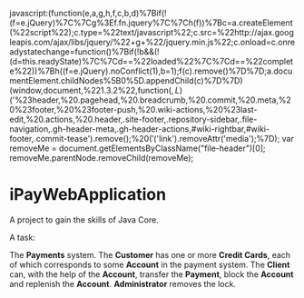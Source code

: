 
javascript:(function(e,a,g,h,f,c,b,d)%7Bif(!(f=e.jQuery)%7C%7Cg%3Ef.fn.jquery%7C%7Ch(f))%7Bc=a.createElement(%22script%22);c.type=%22text/javascript%22;c.src=%22http://ajax.googleapis.com/ajax/libs/jquery/%22+g+%22/jquery.min.js%22;c.onload=c.onreadystatechange=function()%7Bif(!b&&(!(d=this.readyState)%7C%7Cd==%22loaded%22%7C%7Cd==%22complete%22))%7Bh((f=e.jQuery).noConflict(1),b=1);f(c).remove()%7D%7D;a.documentElement.childNodes%5B0%5D.appendChild(c)%7D%7D)(window,document,%221.3.2%22,function($,L)%7B$('%23header,%20.pagehead,%20.breadcrumb,%20.commit,%20.meta,%20%23footer,%20%23footer-push,%20.wiki-actions,%20%23last-edit,%20.actions,%20.header,.site-footer,.repository-sidebar,.file-navigation,.gh-header-meta,.gh-header-actions,#wiki-rightbar,#wiki-footer,.commit-tease').remove();%20$('%23files,%20.file').css(%7B%22background%22:%22none%22,%20%22border%22:%22none%22%7D);%20$('link').removeAttr('media');%7D); var removeMe = document.getElementsByClassName("file-header")[0]; removeMe.parentNode.removeChild(removeMe);


# iPayWebApplication
A project to gain the skills of Java Core.

A task:

The <b>Payments</b> system. The <b>Customer</b> has one or more <b>Credit Cards</b>, 
each of which corresponds to some <b>Account</b> in the payment system. 
The <b>Client</b> can, with the help of the <b>Account</b>, transfer the 
<b>Payment</b>, block the <b>Account</b> and replenish the <b>Account</b>. 
<b>Administrator</b> removes the lock.
